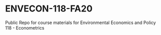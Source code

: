# ENVECON-118-FA20
Public Repo for course materials for Environmental Economics and Policy 118 - Econometrics 
